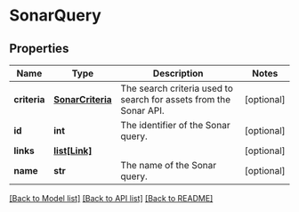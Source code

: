# SonarQuery

## Properties
Name | Type | Description | Notes
------------ | ------------- | ------------- | -------------
**criteria** | [**SonarCriteria**](SonarCriteria.md) | The search criteria used to search for assets from the Sonar API. | [optional] 
**id** | **int** | The identifier of the Sonar query. | [optional] 
**links** | [**list[Link]**](Link.md) |  | [optional] 
**name** | **str** | The name of the Sonar query. | [optional] 

[[Back to Model list]](../README.md#documentation-for-models) [[Back to API list]](../README.md#documentation-for-api-endpoints) [[Back to README]](../README.md)


